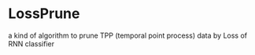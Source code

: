 # LossPrune
a kind of algorithm to prune TPP (temporal point process) data by Loss of RNN classifier
